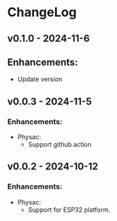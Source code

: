 # ChangeLog

## v0.1.0 - 2024-11-6
## Enhancements:
* Update version

## v0.0.3 - 2024-11-5
### Enhancements:
* Physac:
  * Support github action

## v0.0.2 - 2024-10-12
### Enhancements:
* Physac:
  * Support for ESP32 platform.